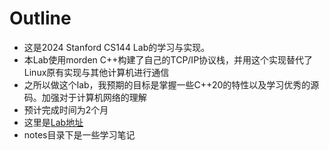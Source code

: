 # Outline

- 这是2024 Stanford CS144 Lab的学习与实现。
- 本Lab使用morden C++构建了自己的TCP/IP协议栈，并用这个实现替代了Linux原有实现与其他计算机进行通信
- 之所以做这个lab，我预期的目标是掌握一些C++20的特性以及学习优秀的源码。加强对于计算机网络的理解
- 预计完成时间为2个月
- 这里是[Lab地址](https://cs144.github.io/)
- notes目录下是一些学习笔记
